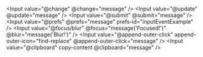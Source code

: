 <Input value="@change" @change="message" />
<Input value="@update" @update="message" />
<Input value="@submit" @submit="message" />
<Input value="@prefs" @prefs="message" prefs-id="inputEventExample" />
<Input
  value="@focus/blur"
  @focus="message('Focused!')"
  @blur="message('Blur!')"
/>
<Input 
  value="@append-outer-click" 
  append-outer-icon="find-replace" 
  @append-outer-click="message" 
/>
<Input 
  value="@clipboard"
  copy-content
  @clipboard="message" 
/>